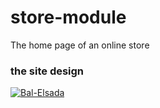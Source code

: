 # store-module
The home page of an online store

<h3 align="left">the site design</h3>  
<a href="#" target="blank">
<img align="center" src="[https://raw.githubusercontent.com/johan/svg-cleanups/5bac1ce84167c62770c481146e3511d22a2931c5/logos/twitter.svg](https://user-images.githubusercontent.com/86659887/169980050-8ead2c55-c3db-4af0-a36d-833dd2a8c896.jpg)" alt="Bal-Elsada" />
</a>
